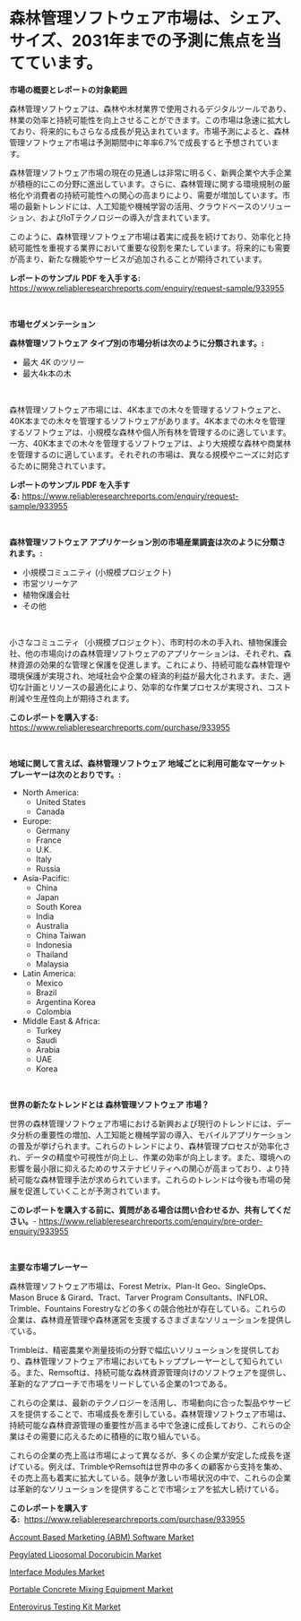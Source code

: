 <p><h1>森林管理ソフトウェア市場は、シェア、サイズ、2031年までの予測に焦点を当てています。</h1></p><p><strong>市場の概要とレポートの対象範囲</strong></p>
<p><p>森林管理ソフトウェアは、森林や木材業界で使用されるデジタルツールであり、林業の効率と持続可能性を向上させることができます。この市場は急速に拡大しており、将来的にもさらなる成長が見込まれています。市場予測によると、森林管理ソフトウェア市場は予測期間中に年率6.7%で成長すると予想されています。</p><p>森林管理ソフトウェア市場の現在の見通しは非常に明るく、新興企業や大手企業が積極的にこの分野に進出しています。さらに、森林管理に関する環境規制の厳格化や消費者の持続可能性への関心の高まりにより、需要が増加しています。市場の最新トレンドには、人工知能や機械学習の活用、クラウドベースのソリューション、およびIoTテクノロジーの導入が含まれています。</p><p>このように、森林管理ソフトウェア市場は着実に成長を続けており、効率化と持続可能性を重視する業界において重要な役割を果たしています。将来的にも需要が高まり、新たな機能やサービスが追加されることが期待されています。</p></p>
<p><strong>レポートのサンプル PDF を入手する:</strong> <a href="https://www.reliableresearchreports.com/enquiry/request-sample/933955">https://www.reliableresearchreports.com/enquiry/request-sample/933955</a></p>
<p>&nbsp;</p>
<p><strong>市場セグメンテーション</strong></p>
<p><strong>森林管理ソフトウェア タイプ別の市場分析は次のように分類されます。:</strong></p>
<p><ul><li>最大 4K のツリー</li><li>最大4k本の木</li></ul></p>
<p>&nbsp;</p>
<p><p>森林管理ソフトウェア市場には、4K本までの木々を管理するソフトウェアと、40K本までの木々を管理するソフトウェアがあります。4K本までの木々を管理するソフトウェアは、小規模な森林や個人所有林を管理するのに適しています。一方、40K本までの木々を管理するソフトウェアは、より大規模な森林や商業林を管理するのに適しています。それぞれの市場は、異なる規模やニーズに対応するために開発されています。</p></p>
<p><strong>レポートのサンプル PDF を入手する:</strong>&nbsp;<a href="https://www.reliableresearchreports.com/enquiry/request-sample/933955">https://www.reliableresearchreports.com/enquiry/request-sample/933955</a></p>
<p>&nbsp;</p>
<p><strong> 森林管理ソフトウェア アプリケーション別の市場産業調査は次のように分類されます。:</strong></p>
<p><ul><li>小規模コミュニティ (小規模プロジェクト)</li><li>市営ツリーケア</li><li>植物保護会社</li><li>その他</li></ul></p>
<p>&nbsp;</p>
<p><p>小さなコミュニティ（小規模プロジェクト）、市町村の木の手入れ、植物保護会社、他の市場向けの森林管理ソフトウェアのアプリケーションは、それぞれ、森林資源の効果的な管理と保護を促進します。これにより、持続可能な森林管理や環境保護が実現され、地域社会や企業の経済的利益が最大化されます。また、適切な計画とリソースの最適化により、効率的な作業プロセスが実現され、コスト削減や生産性向上が期待されます。</p></p>
<p><strong>このレポートを購入する:</strong>&nbsp; <a href="https://www.reliableresearchreports.com/purchase/933955">https://www.reliableresearchreports.com/purchase/933955</a></p>
<p>&nbsp;</p>
<p><strong>地域に関して言えば、森林管理ソフトウェア 地域ごとに利用可能なマーケットプレーヤーは次のとおりです。:</strong></p>
<p><ul>
    <li>
        North America:
        <ul>
            <li>United States</li>
            <li>Canada</li>
        </ul>
    </li>
    <li>
        Europe:
        <ul>
            <li>Germany</li>
            <li>France</li>
            <li>U.K.</li>
            <li>Italy</li>
            <li>Russia</li>
        </ul>
    </li>
    <li>
        Asia-Pacific:
        <ul>
            <li>China</li>
            <li>Japan</li>
            <li>South Korea</li>
            <li>India</li>
            <li>Australia</li>
            <li>China Taiwan</li>
            <li>Indonesia</li>
            <li>Thailand</li>
            <li>Malaysia</li>
        </ul>
    </li>
    <li>
        Latin America:
        <ul>
            <li>Mexico</li>
            <li>Brazil</li>
            <li>Argentina Korea</li>
            <li>Colombia</li>
        </ul>
    </li>
    <li>
        Middle East & Africa:
        <ul>
            <li>Turkey</li>
            <li>Saudi</li>
            <li>Arabia</li>
            <li>UAE</li>
            <li>Korea</li>
        </ul>
    </li>
    </ul></p>
<p>&nbsp;</p>
<p><strong>世界の新たなトレンドとは 森林管理ソフトウェア 市場？</strong></p>
<p><p>世界の森林管理ソフトウェア市場における新興および現行のトレンドには、データ分析の重要性の増加、人工知能と機械学習の導入、モバイルアプリケーションの普及が挙げられます。これらのトレンドにより、森林管理プロセスが効率化され、データの精度や可視性が向上し、作業の効率が向上します。また、環境への影響を最小限に抑えるためのサステナビリティへの関心が高まっており、より持続可能な森林管理手法が求められています。これらのトレンドは今後も市場の発展を促進していくことが予測されています。</p></p>
<p><strong>このレポートを購入する前に、質問がある場合は問い合わせるか、共有してください。</strong>- <a href="https://www.reliableresearchreports.com/enquiry/pre-order-enquiry/933955">https://www.reliableresearchreports.com/enquiry/pre-order-enquiry/933955</a></p>
<p>&nbsp;</p>
<p><strong>主要な市場プレーヤー</strong></p>
<p><p>森林管理ソフトウェア市場は、Forest Metrix、Plan-It Geo、SingleOps、Mason Bruce & Girard、Tract、Tarver Program Consultants、INFLOR、Trimble、Fountains Forestryなどの多くの競合他社が存在している。これらの企業は、森林資産管理や森林運営を支援するさまざまなソリューションを提供している。</p><p>Trimbleは、精密農業や測量技術の分野で幅広いソリューションを提供しており、森林管理ソフトウェア市場においてもトッププレーヤーとして知られている。また、Remsoftは、持続可能な森林資源管理向けのソフトウェアを提供し、革新的なアプローチで市場をリードしている企業の1つである。</p><p>これらの企業は、最新のテクノロジーを活用し、市場動向に合った製品やサービスを提供することで、市場成長を牽引している。森林管理ソフトウェア市場は、持続可能な森林資源管理の重要性が高まる中で急速に成長しており、これらの企業はその需要に応えるために積極的に取り組んでいる。</p><p>これらの企業の売上高は市場によって異なるが、多くの企業が安定した成長を遂げている。例えば、TrimbleやRemsoftは世界中の多くの顧客から支持を集め、その売上高も着実に拡大している。競争が激しい市場状況の中で、これらの企業は革新的なソリューションを提供することで市場シェアを拡大し続けている。</p></p>
<p><strong>このレポートを購入する:</strong>&nbsp;&nbsp;<a href="https://www.reliableresearchreports.com/purchase/933955">https://www.reliableresearchreports.com/purchase/933955</a></p>
<p><p><a href="https://issuu.com/reportprime-2/docs/account-based-marketing-abm-software-market-size-2">Account Based Marketing (ABM) Software Market</a></p><p><a href="https://gamy-alyssum-396.notion.site/Pegylated-Liposomal-Docorubicin-Market-Dynamics-2024-2031-Also-about-Its-Market-Trends-Projections-93485ff445234d11935d5b0c6b6b8c36">Pegylated Liposomal Docorubicin Market</a></p><p><a href="https://view.publitas.com/reportprime-1/interface-modules-market-challenges-opportunities-and-growth-drivers-and-major-market-players-forecasted-for-period-from-2024-2031/">Interface Modules Market</a></p><p><a href="https://github.com/RoccoManning/Market-Research-Report-List-3/blob/main/portable-concrete-mixing-equipment-market.md">Portable Concrete Mixing Equipment Market</a></p><p><a href="https://poised-avenue-46d.notion.site/Enterovirus-Testing-Kit-Market-Analysis-and-Market-Size-Global-Industry-Overview-Market-Segmentati-67539483afd84a49b9b2811a336be711">Enterovirus Testing Kit Market</a></p></p>
